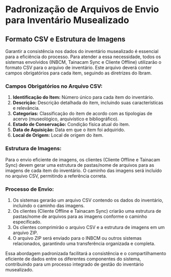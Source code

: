 # Padronização de Arquivos de Envio para Inventário Musealizado

## Formato CSV e Estrutura de Imagens

Garantir a consistência nos dados do inventário musealizado é essencial para a eficiência do processo. Para atender a essa necessidade, todos os sistemas envolvidos (INBCM, Tainacam Sync e Cliente Offline) utilizarão o formato CSV para o arquivo de inventário. Este arquivo deverá conter campos obrigatórios para cada item, seguindo as diretrizes do Ibram.

### Campos Obrigatórios no Arquivo CSV:

1. **Identificação do Item:** Número único para cada item do inventário.
2. **Descrição:** Descrição detalhada do item, incluindo suas características e relevância.
3. **Categorias:** Classificação do item de acordo com as tipologias de acervo (museológico, arquivístico e bibliográfico).
4. **Estado de Conservação:** Condição física atual do item.
5. **Data de Aquisição:** Data em que o item foi adquirido.
6. **Local de Origem:** Local de origem do item.

### Estrutura de Imagens:

Para o envio eficiente de imagens, os clientes (Cliente Offline e Tainacam Sync) devem gerar uma estrutura de pastas/nome de arquivos para as imagens de cada item do inventário. O caminho das imagens será incluído no arquivo CSV, permitindo a referência correta.

### Processo de Envio:

1. Os sistemas gerarão um arquivo CSV contendo os dados do inventário, incluindo o caminho das imagens.
2. Os clientes (Cliente Offline e Tainacam Sync) criarão uma estrutura de pastas/nome de arquivos para as imagens conforme o caminho especificado.
3. Os clientes comprimirão o arquivo CSV e a estrutura de imagens em um arquivo ZIP.
4. O arquivo ZIP será enviado para o INBCM ou outros sistemas relacionados, garantindo uma transferência organizada e completa.

Essa abordagem padronizada facilitará a consistência e o compartilhamento eficiente de dados entre os diferentes componentes do sistema, contribuindo para um processo integrado de gestão do inventário musealizado.